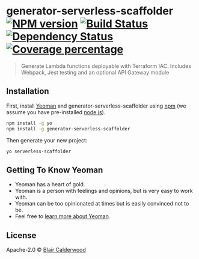 # generator-serverless-scaffolder [![NPM version][npm-image]][npm-url] [![Build Status][travis-image]][travis-url] [![Dependency Status][daviddm-image]][daviddm-url] [![Coverage percentage][coveralls-image]][coveralls-url]
> Generate Lambda functions deployable with Terraform IAC. Includes Webpack, Jest testing and an optional API Gateway module

## Installation

First, install [Yeoman](http://yeoman.io) and generator-serverless-scaffolder using [npm](https://www.npmjs.com/) (we assume you have pre-installed [node.js](https://nodejs.org/)).

```bash
npm install -g yo
npm install -g generator-serverless-scaffolder
```

Then generate your new project:

```bash
yo serverless-scaffolder
```

## Getting To Know Yeoman

 * Yeoman has a heart of gold.
 * Yeoman is a person with feelings and opinions, but is very easy to work with.
 * Yeoman can be too opinionated at times but is easily convinced not to be.
 * Feel free to [learn more about Yeoman](http://yeoman.io/).

## License

Apache-2.0 © [Blair Calderwood]()


[npm-image]: https://badge.fury.io/js/generator-serverless-scaffolder.svg
[npm-url]: https://npmjs.org/package/generator-serverless-scaffolder
[travis-image]: https://travis-ci.com//generator-serverless-scaffolder.svg?branch=master
[travis-url]: https://travis-ci.com//generator-serverless-scaffolder
[daviddm-image]: https://david-dm.org//generator-serverless-scaffolder.svg?theme=shields.io
[daviddm-url]: https://david-dm.org//generator-serverless-scaffolder
[coveralls-image]: https://coveralls.io/repos//generator-serverless-scaffolder/badge.svg
[coveralls-url]: https://coveralls.io/r//generator-serverless-scaffolder
